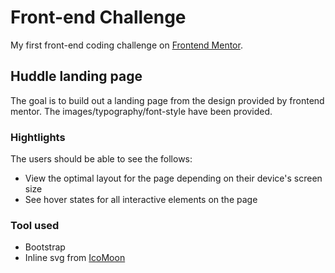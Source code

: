 # Front-end Challenge
My first front-end coding challenge on [Frontend Mentor](https://www.frontendmentor.io). 

## Huddle landing page
The goal is to build out a landing page from the design provided by frontend mentor. The images/typography/font-style have been provided. 

### Hightlights 
The users should be able to see the follows: 
- View the optimal layout for the page depending on their device's screen size
- See hover states for all interactive elements on the page

### Tool used 
- Bootstrap 
- Inline svg from [IcoMoon](https://icomoon.io/)
